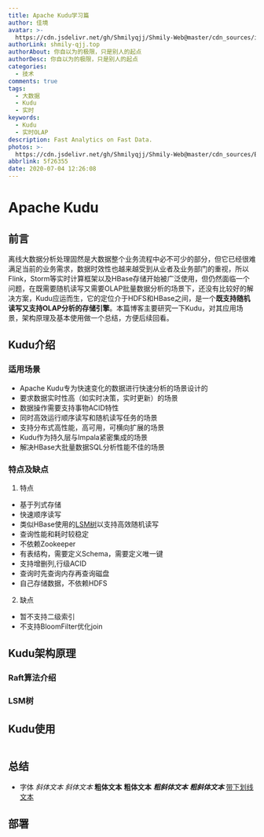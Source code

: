 ```yaml
---
title: Apache Kudu学习篇
author: 佳境
avatar: >-
  https://cdn.jsdelivr.net/gh/Shmilyqjj/Shmily-Web@master/cdn_sources/img/custom/avatar.jpg
authorLink: shmily-qjj.top
authorAbout: 你自以为的极限，只是别人的起点
authorDesc: 你自以为的极限，只是别人的起点
categories:
  - 技术
comments: true
tags:
  - 大数据
  - Kudu
  - 实时
keywords: 
  - Kudu 
  - 实时OLAP
description: Fast Analytics on Fast Data.
photos: >-
  https://cdn.jsdelivr.net/gh/Shmilyqjj/Shmily-Web@master/cdn_sources/Blog_Images/Kudu/Kudu-cover.png
abbrlink: 5f26355
date: 2020-07-04 12:26:08
---
```

# Apache Kudu  

## 前言
  离线大数据分析处理固然是大数据整个业务流程中必不可少的部分，但它已经很难满足当前的业务需求，数据时效性也越来越受到从业者及业务部门的重视，所以Flink，Storm等实时计算框架以及HBase存储开始被广泛使用，但仍然面临一个问题，在既需要随机读写又需要OLAP批量数据分析的场景下，还没有比较好的解决方案，Kudu应运而生，它的定位介于HDFS和HBase之间，是一个**既支持随机读写又支持OLAP分析的存储引擎**。本篇博客主要研究一下Kudu，对其应用场景，架构原理及基本使用做一个总结，方便后续回看。
## Kudu介绍  
### 适用场景
* Apache Kudu专为快速变化的数据进行快速分析的场景设计的
* 要求数据实时性高（如实时决策，实时更新）的场景
* 数据操作需要支持事物ACID特性
* 同时高效运行顺序读写和随机读写任务的场景
* 支持分布式高性能，高可用，可横向扩展的场景
* Kudu作为持久层与Impala紧密集成的场景
* 解决HBase大批量数据SQL分析性能不佳的场景

### 特点及缺点
1. 特点
  * 基于列式存储
  * 快速顺序读写
  * 类似HBase使用的[LSM树]()以支持高效随机读写
  * 查询性能和耗时较稳定
  * 不依赖Zookeeper
  * 有表结构，需要定义Schema，需要定义唯一键
  * 支持增删列,行级ACID
  * 查询时先查询内存再查询磁盘
  * 自己存储数据，不依赖HDFS
2. 缺点
  * 暂不支持二级索引
  * 不支持BloomFilter优化join
  
  
  
  
## Kudu架构原理



### Raft算法介绍

### LSM树



## Kudu使用  

``` java

```

## 总结


* 字体
*斜体文本*
_斜体文本_
**粗体文本**
__粗体文本__
***粗斜体文本***
___粗斜体文本___
<u>带下划线文本</u>


## 部署


